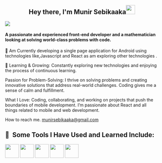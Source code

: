 <h2 align="center">Hey there, I'm Munir Sebikaaka<img src="https://raw.githubusercontent.com/MartinHeinz/MartinHeinz/master/wave.gif" width="30px"></h2>


![](https://readme-typing-svg.herokuapp.com?font=Sriracha&color=D2D86E&lines=I'm+a+React+Frontend+Engineer)

<h4>A passionate and experienced front-end developer and a mathematician looking at solving world-class problems with code.</h4>

🔭 Am Currently  developing a single page application  for Android using technologies like,Javascript and React  as am exploring other technologies .


🌱 Learning & Growing: Constantly exploring new technologies and enjoying the process of continuous learning.

Passion for Problem-Solving: I thrive on solving problems and creating innovative solutions that address real-world challenges. Coding gives me a sense of calm and fulfillment.

What I Love: Coding, collaborating, and working on projects that push the boundaries of mobile development. I’m passionate about React  and all things related to mobile and web development.

How to reach me. munirsebikaaka@gmail.com

<h2> 🚀 &nbsp;Some Tools I Have Used and Learned Include:</h2>
<p align='left'>
<img src="https://cdn.jsdelivr.net/gh/devicons/devicon/icons/html5/html5-original.svg" width="45" height="45"/>
<img src="https://cdn.jsdelivr.net/gh/devicons/devicon/icons/css3/css3-original.svg" width="45" height="45"/>
<img src="https://cdn.jsdelivr.net/gh/devicons/devicon/icons/javascript/javascript-plain.svg" width="45" height="45"/>
  <img src="https://cdn.jsdelivr.net/gh/devicons/devicon@latest/icons/react/react-original.svg" width="45" height="45"/>
  <img src="https://cdn.jsdelivr.net/gh/devicons/devicon/icons/bash/bash-plain.svg" width="45" height="45" />
</p>

<!--
**munirsebikaaka/munirsebikaaka** is a ✨ _special_ ✨ repository because its `README.md` (this file) appears on your GitHub profile.

Here are some ideas to get you started:

- 🔭 I’m currently working on ...
- 🌱 I’m currently learning ...
- 👯 I’m looking to collaborate on ...
- 🤔 I’m looking for help with ...
- 💬 Ask me about ...
- 📫 How to reach me: ...
- 😄 Pronouns: ...
- ⚡ Fun fact: ...
-->
